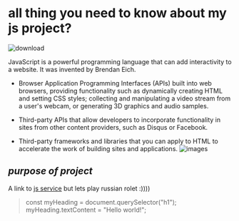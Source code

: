 # all thing you need to know about my js project?
![download](https://github.com/user-attachments/assets/a5b2dd1c-4558-48d8-9113-156536a0cb7d)

JavaScript is a powerful programming language that can add interactivity to a website. It was invented by Brendan Eich.
- Browser Application Programming Interfaces (APIs) built into web browsers, providing functionality such as dynamically creating HTML and setting CSS styles; collecting and manipulating a video stream from a user's webcam, or generating 3D graphics and audio samples.
- Third-party APIs that allow developers to incorporate functionality in sites from other content providers, such as Disqus or Facebook.

- Third-party frameworks and libraries that you can apply to HTML to accelerate the work of building sites and applications.
![images](https://github.com/user-attachments/assets/5672cfb7-6d92-49ba-992a-dcff6422be36)


##  *purpose of project*

A link to [js service](https://developer.mozilla.org/en-US/docs/Learn/Getting_started_with_the_web/JavaScript_basics) but lets play russian rolet :))))

> const myHeading = document.querySelector("h1");
myHeading.textContent = "Hello world!";
